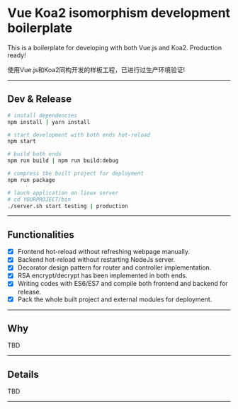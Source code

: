 # Vue Koa2 isomorphism development boilerplate

This is a boilerplate for developing with both Vue.js and Koa2. Production ready!

使用Vue.js和Koa2同构开发的样板工程，已进行过生产环境验证!

------ 

## Dev & Release

``` bash
# install dependencies
npm install | yarn install

# start development with both ends hot-reload
npm start

# build both ends
npm run build | npm run build:debug

# compress the built project for deployment
npm run package

# lauch application on linux server
# cd YOURPROJECT/bin
./server.sh start testing | production
```

------

## Functionalities

- [x] Frontend hot-reload without refreshing webpage manually.
- [x] Backend hot-reload without restarting NodeJs server.
- [x] Decorator design pattern for router and controller implementation.
- [x] RSA encrypt/decrypt has been implemented in both ends.
- [x] Writing codes with ES6/ES7 and compile both frontend and backend for release.
- [x] Pack the whole built project and external modules for deployment.

------

## Why

TBD

------

## Details

TBD

------

